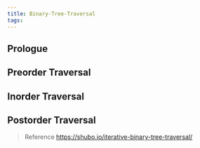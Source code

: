 ```yaml
---
title: Binary-Tree-Traversal
tags:
---
```

## Prologue

## Preorder Traversal

## Inorder Traversal

## Postorder Traversal

> Reference
> https://shubo.io/iterative-binary-tree-traversal/